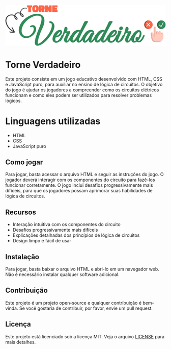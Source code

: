 ![Minha imagem](media/logo.png)

# Torne Verdadeiro

Este projeto consiste em um jogo educativo desenvolvido com HTML, CSS e JavaScript puro, para auxiliar no ensino de lógica de circuitos. O objetivo do jogo é ajudar os jogadores a compreender como os circuitos elétricos funcionam e como eles podem ser utilizados para resolver problemas lógicos.

# Linguagens utilizadas

- HTML
- CSS
- JavaScript puro

## Como jogar

Para jogar, basta acessar o arquivo HTML e seguir as instruções do jogo. O jogador deverá interagir com os componentes do circuito para fazê-los funcionar corretamente. O jogo inclui desafios progressivamente mais difíceis, para que os jogadores possam aprimorar suas habilidades de lógica de circuitos.

## Recursos

- Interação intuitiva com os componentes do circuito
- Desafios progressivamente mais difíceis
- Explicações detalhadas dos princípios de lógica de circuitos
- Design limpo e fácil de usar

## Instalação

Para jogar, basta baixar o arquivo HTML e abri-lo em um navegador web. Não é necessário instalar qualquer software adicional.

## Contribuição

Este projeto é um projeto open-source e qualquer contribuição é bem-vinda. Se você gostaria de contribuir, por favor, envie um pull request.

## Licença

Este projeto está licenciado sob a licença MIT. Veja o arquivo [LICENSE](LICENSE.txt) para mais detalhes.